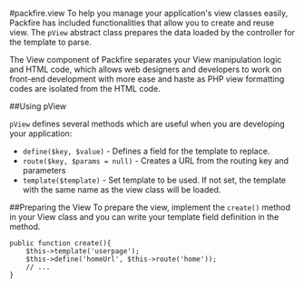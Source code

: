 #packfire.view
To help you manage your application's view classes easily, Packfire has included functionalities that allow you to create and reuse view. The `pView` abstract class prepares the data loaded by the controller for the template to parse.

The View component of Packfire separates your View manipulation logic and HTML code, which allows web designers and developers to work on front-end development with more ease and haste as PHP view formatting codes are isolated from the HTML code.

##Using pView

`pView` defines several methods which are useful when you are developing your application:

- `define($key, $value)` - Defines a field for the template to replace.
- `route($key, $params = null)` - Creates a URL from the routing key and parameters
- `template($template)` - Set template to be used. If not set, the template with the same name as the view class will be loaded.

##Preparing the View
To prepare the view, implement the `create()` method in your View class and you can write your template field definition in the method. 

    public function create(){
        $this->template('userpage');
        $this->define('homeUrl', $this->route('home'));
        // ...
    }

